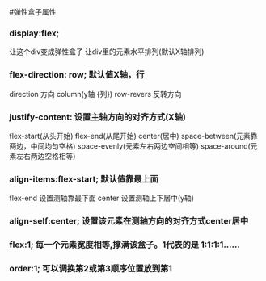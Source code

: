 #弹性盒子属性

### display:flex; 
让这个div变成弹性盒子 让div里的元素水平排列(默认X轴排列)

### flex-direction: row;  默认值X轴，行
direction 方向  column(y轴 {列})
row-revers 反转方向

### justify-content:			设置主轴方向的对齐方式(X轴)
flex-start(从头开始)  flex-end(从尾开始)  center(居中)
space-between(元素靠两边，中间均匀空格)
space-evenly(元素左右两边空间相等)
space-around(元素左右两边空格相等)

### align-items:flex-start;  默认值靠最上面
flex-end  设置测轴靠最下面
center    设置测轴上下居中(y轴)

### align-self:center;	设置该元素在测轴方向的对齐方式center居中

### flex:1; 每一个元素宽度相等,撑满该盒子。1代表的是 1:1:1:1......

### order:1;  可以调换第2或第3顺序位置放到第1


